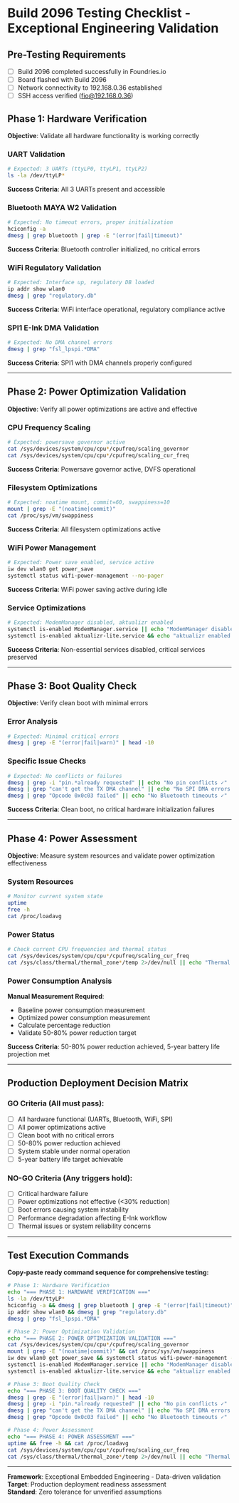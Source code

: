# Build 2096 Testing Checklist - Exceptional Engineering Validation

## **Pre-Testing Requirements**
- [ ] Build 2096 completed successfully in Foundries.io
- [ ] Board flashed with Build 2096
- [ ] Network connectivity to 192.168.0.36 established
- [ ] SSH access verified (fio@192.168.0.36)

## **Phase 1: Hardware Verification**
**Objective**: Validate all hardware functionality is working correctly

### UART Validation
```bash
# Expected: 3 UARTs (ttyLP0, ttyLP1, ttyLP2)
ls -la /dev/ttyLP*
```
**Success Criteria**: All 3 UARTs present and accessible

### Bluetooth MAYA W2 Validation
```bash
# Expected: No timeout errors, proper initialization
hciconfig -a
dmesg | grep bluetooth | grep -E "(error|fail|timeout)"
```
**Success Criteria**: Bluetooth controller initialized, no critical errors

### WiFi Regulatory Validation
```bash
# Expected: Interface up, regulatory DB loaded
ip addr show wlan0
dmesg | grep "regulatory.db"
```
**Success Criteria**: WiFi interface operational, regulatory compliance active

### SPI1 E-Ink DMA Validation
```bash
# Expected: No DMA channel errors
dmesg | grep "fsl_lpspi.*DMA"
```
**Success Criteria**: SPI1 with DMA channels properly configured

---

## **Phase 2: Power Optimization Validation**
**Objective**: Verify all power optimizations are active and effective

### CPU Frequency Scaling
```bash
# Expected: powersave governor active
cat /sys/devices/system/cpu/cpu*/cpufreq/scaling_governor
cat /sys/devices/system/cpu/cpu*/cpufreq/scaling_cur_freq
```
**Success Criteria**: Powersave governor active, DVFS operational

### Filesystem Optimizations
```bash
# Expected: noatime mount, commit=60, swappiness=10
mount | grep -E "(noatime|commit)"
cat /proc/sys/vm/swappiness
```
**Success Criteria**: All filesystem optimizations active

### WiFi Power Management
```bash
# Expected: Power save enabled, service active
iw dev wlan0 get power_save
systemctl status wifi-power-management --no-pager
```
**Success Criteria**: WiFi power saving active during idle

### Service Optimizations
```bash
# Expected: ModemManager disabled, aktualizr enabled
systemctl is-enabled ModemManager.service || echo "ModemManager disabled ✓"
systemctl is-enabled aktualizr-lite.service && echo "aktualizr enabled ✓"
```
**Success Criteria**: Non-essential services disabled, critical services preserved

---

## **Phase 3: Boot Quality Check**
**Objective**: Verify clean boot with minimal errors

### Error Analysis
```bash
# Expected: Minimal critical errors
dmesg | grep -E "(error|fail|warn)" | head -10
```

### Specific Issue Checks
```bash
# Expected: No conflicts or failures
dmesg | grep -i "pin.*already requested" || echo "No pin conflicts ✓"
dmesg | grep "can't get the TX DMA channel" || echo "No SPI DMA errors ✓"
dmesg | grep "Opcode 0x0c03 failed" || echo "No Bluetooth timeouts ✓"
```
**Success Criteria**: Clean boot, no critical hardware initialization failures

---

## **Phase 4: Power Assessment**
**Objective**: Measure system resources and validate power optimization effectiveness

### System Resources
```bash
# Monitor current system state
uptime
free -h
cat /proc/loadavg
```

### Power Status
```bash
# Check current CPU frequencies and thermal status
cat /sys/devices/system/cpu/cpu*/cpufreq/scaling_cur_freq
cat /sys/class/thermal/thermal_zone*/temp 2>/dev/null || echo "Thermal N/A"
```

### Power Consumption Analysis
**Manual Measurement Required**: 
- Baseline power consumption measurement
- Optimized power consumption measurement  
- Calculate percentage reduction
- Validate 50-80% power reduction target

**Success Criteria**: 50-80% power reduction achieved, 5-year battery life projection met

---

## **Production Deployment Decision Matrix**

### GO Criteria (All must pass):
- [ ] All hardware functional (UARTs, Bluetooth, WiFi, SPI)
- [ ] All power optimizations active
- [ ] Clean boot with no critical errors
- [ ] 50-80% power reduction achieved
- [ ] System stable under normal operation
- [ ] 5-year battery life target achievable

### NO-GO Criteria (Any triggers hold):
- [ ] Critical hardware failure
- [ ] Power optimizations not effective (<30% reduction)
- [ ] Boot errors causing system instability
- [ ] Performance degradation affecting E-Ink workflow
- [ ] Thermal issues or system reliability concerns

---

## **Test Execution Commands**
**Copy-paste ready command sequence for comprehensive testing:**

```bash
# Phase 1: Hardware Verification
echo "=== PHASE 1: HARDWARE VERIFICATION ==="
ls -la /dev/ttyLP*
hciconfig -a && dmesg | grep bluetooth | grep -E "(error|fail|timeout)"
ip addr show wlan0 && dmesg | grep "regulatory.db"
dmesg | grep "fsl_lpspi.*DMA"

# Phase 2: Power Optimization Validation  
echo "=== PHASE 2: POWER OPTIMIZATION VALIDATION ==="
cat /sys/devices/system/cpu/cpu*/cpufreq/scaling_governor
mount | grep -E "(noatime|commit)" && cat /proc/sys/vm/swappiness
iw dev wlan0 get power_save && systemctl status wifi-power-management --no-pager
systemctl is-enabled ModemManager.service || echo "ModemManager disabled ✓"
systemctl is-enabled aktualizr-lite.service && echo "aktualizr enabled ✓"

# Phase 3: Boot Quality Check
echo "=== PHASE 3: BOOT QUALITY CHECK ==="
dmesg | grep -E "(error|fail|warn)" | head -10
dmesg | grep -i "pin.*already requested" || echo "No pin conflicts ✓"
dmesg | grep "can't get the TX DMA channel" || echo "No SPI DMA errors ✓"
dmesg | grep "Opcode 0x0c03 failed" || echo "No Bluetooth timeouts ✓"

# Phase 4: Power Assessment
echo "=== PHASE 4: POWER ASSESSMENT ==="
uptime && free -h && cat /proc/loadavg
cat /sys/devices/system/cpu/cpu*/cpufreq/scaling_cur_freq
cat /sys/class/thermal/thermal_zone*/temp 2>/dev/null || echo "Thermal N/A"
```

---

**Framework**: Exceptional Embedded Engineering - Data-driven validation  
**Target**: Production deployment readiness assessment  
**Standard**: Zero tolerance for unverified assumptions
